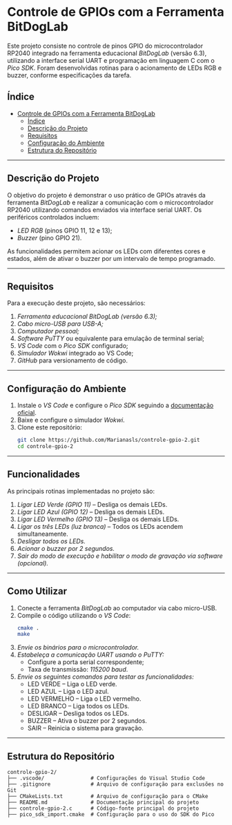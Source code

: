 # Controle de GPIOs com a Ferramenta BitDogLab

Este projeto consiste no controle de pinos GPIO do microcontrolador RP2040 integrado na ferramenta educacional *BitDogLab* (versão 6.3), utilizando a interface serial UART e programação em linguagem C com o *Pico SDK*. Foram desenvolvidas rotinas para o acionamento de LEDs RGB e buzzer, conforme especificações da tarefa.

## Índice
- [Controle de GPIOs com a Ferramenta BitDogLab](#controle-de-gpios-com-a-ferramenta-bitdoglab)
  - [Índice](#índice)
  - [Descrição do Projeto](#descrição-do-projeto)
  - [Requisitos](#requisitos)
  - [Configuração do Ambiente](#configuração-do-ambiente)
  - [Estrutura do Repositório](#estrutura-do-repositório)

---

## Descrição do Projeto
O objetivo do projeto é demonstrar o uso prático de GPIOs através da ferramenta *BitDogLab* e realizar a comunicação com o microcontrolador RP2040 utilizando comandos enviados via interface serial UART. Os periféricos controlados incluem:
- *LED RGB* (pinos GPIO 11, 12 e 13);
- *Buzzer* (pino GPIO 21).

As funcionalidades permitem acionar os LEDs com diferentes cores e estados, além de ativar o buzzer por um intervalo de tempo programado.

---

## Requisitos
Para a execução deste projeto, são necessários:
1. *Ferramenta educacional BitDogLab (versão 6.3);*
2. *Cabo micro-USB para USB-A;*
3. *Computador pessoal;*
4. *Software PuTTY* ou equivalente para emulação de terminal serial;
5. *VS Code* com o *Pico SDK* configurado;
6. *Simulador Wokwi* integrado ao VS Code;
7. *GitHub* para versionamento de código.

---

## Configuração do Ambiente
1. Instale o *VS Code* e configure o *Pico SDK* seguindo a [documentação oficial](https://github.com/raspberrypi/pico-sdk).
2. Baixe e configure o simulador *Wokwi*.
3. Clone este repositório:
   ```bash
   git clone https://github.com/Marianasls/controle-gpio-2.git
   cd controle-gpio-2
---

## Funcionalidades

As principais rotinas implementadas no projeto são:

1. *Ligar LED Verde (GPIO 11)* – Desliga os demais LEDs.
2. *Ligar LED Azul (GPIO 12)* – Desliga os demais LEDs.
3. *Ligar LED Vermelho (GPIO 13)* – Desliga os demais LEDs.
4. *Ligar os três LEDs (luz branca)* – Todos os LEDs acendem simultaneamente.
5. *Desligar todos os LEDs.*
6. *Acionar o buzzer por 2 segundos.*
7. *Sair do modo de execução e habilitar o modo de gravação via software (opcional).*

---

## Como Utilizar

1. Conecte a ferramenta *BitDogLab* ao computador via cabo micro-USB.
2. Compile o código utilizando o *VS Code*:
   ```bash
   cmake .
   make
   ```
3. *Envie os binários para o microcontrolador.*
4. *Estabeleça a comunicação UART usando o PuTTY:*
   - Configure a porta serial correspondente;
   - Taxa de transmissão: *115200 baud*.
5. *Envie os seguintes comandos para testar as funcionalidades:*
   - LED VERDE – Liga o LED verde.
   - LED AZUL – Liga o LED azul.
   - LED VERMELHO – Liga o LED vermelho.
   - LED BRANCO – Liga todos os LEDs.
   - DESLIGAR – Desliga todos os LEDs.
   - BUZZER – Ativa o buzzer por 2 segundos.
   - SAIR – Reinicia o sistema para gravação.

---

## Estrutura do Repositório

```
controle-gpio-2/
├── .vscode/               # Configurações do Visual Studio Code
├── .gitignore             # Arquivo de configuração para exclusões no Git
├── CMakeLists.txt         # Arquivo de configuração para o CMake
├── README.md              # Documentação principal do projeto
├── controle-gpio-2.c      # Código-fonte principal do projeto
├── pico_sdk_import.cmake  # Configuração para o uso do SDK do Pico
```